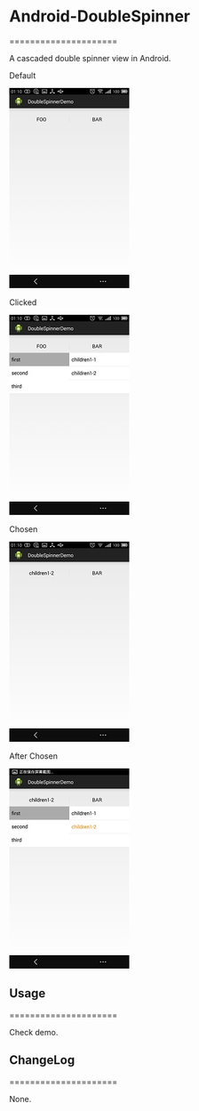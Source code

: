 # Android-DoubleSpinner
=====================

A cascaded double spinner view in Android.

Default

![Screenshot](https://raw.githubusercontent.com/ljqx/Android-DoubleSpinner/master/screenshot/1-default.jpg)

Clicked

![Screenshot](https://raw.githubusercontent.com/ljqx/Android-DoubleSpinner/master/screenshot/2-clicked.jpg)

Chosen

![Screenshot](https://raw.githubusercontent.com/ljqx/Android-DoubleSpinner/master/screenshot/3-chosen.jpg)

After Chosen

![Screenshot](https://raw.githubusercontent.com/ljqx/Android-DoubleSpinner/master/screenshot/4-after-chosen.jpg)

## Usage
=====================

Check demo.

## ChangeLog
=====================

None.
